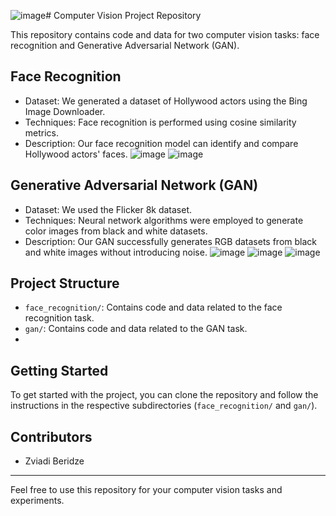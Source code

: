 ![image](https://github.com/AILogoSkill/CV_Projects/assets/144710374/deaa9538-5826-4b4e-846e-93ce4fa33095)# Computer Vision Project Repository

This repository contains code and data for two computer vision tasks: face recognition and Generative Adversarial Network (GAN).

## Face Recognition

- Dataset: We generated a dataset of Hollywood actors using the Bing Image Downloader.
- Techniques: Face recognition is performed using cosine similarity metrics.
- Description: Our face recognition model can identify and compare Hollywood actors' faces.
![image](https://github.com/AILogoSkill/CV_Projects/assets/144710374/74ed2ae3-12a2-4639-b250-d10a4b6b2f36)
![image](https://github.com/AILogoSkill/CV_Projects/assets/144710374/d201307b-1d7d-4afe-8842-2a3e4733c1f8)



## Generative Adversarial Network (GAN)

- Dataset: We used the Flicker 8k dataset.
- Techniques: Neural network algorithms were employed to generate color images from black and white datasets.
- Description: Our GAN successfully generates RGB datasets from black and white images without introducing noise.
![image](https://github.com/AILogoSkill/CV_Projects/assets/144710374/cbbfc1d6-21c5-4d7a-a5d4-2f54789157fb)
![image](https://github.com/AILogoSkill/CV_Projects/assets/144710374/24d041d8-3566-45da-966e-6d70cae43d83)
![image](https://github.com/AILogoSkill/CV_Projects/assets/144710374/dba971b2-73b1-425a-b1b7-ffaad4bc2203)





## Project Structure

- `face_recognition/`: Contains code and data related to the face recognition task.
- `gan/`: Contains code and data related to the GAN task.
- 

## Getting Started

To get started with the project, you can clone the repository and follow the instructions in the respective subdirectories (`face_recognition/` and `gan/`).

## Contributors

- Zviadi Beridze
---
Feel free to use this repository for your computer vision tasks and experiments.
